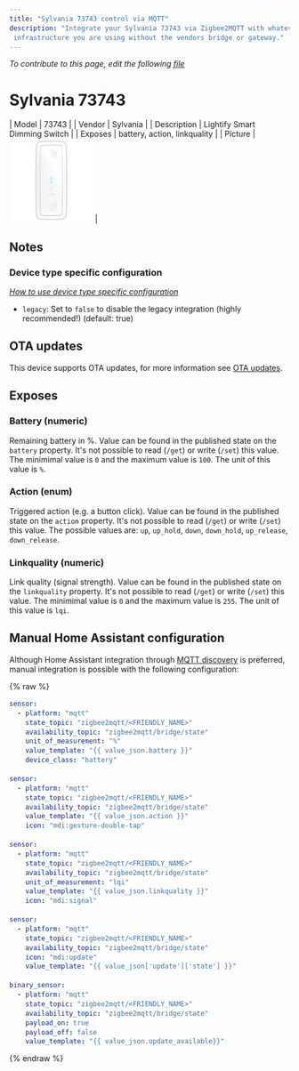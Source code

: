 ```yaml
---
title: "Sylvania 73743 control via MQTT"
description: "Integrate your Sylvania 73743 via Zigbee2MQTT with whatever smart home
 infrastructure you are using without the vendors bridge or gateway."
---
```


*To contribute to this page, edit the following
[file](https://github.com/Koenkk/zigbee2mqtt.io/blob/master/docs/devices/73743.md)*

# Sylvania 73743

| Model | 73743  |
| Vendor  | Sylvania  |
| Description | Lightify Smart Dimming Switch |
| Exposes | battery, action, linkquality |
| Picture | ![Sylvania 73743](../images/devices/73743.jpg) |

## Notes

### Device type specific configuration
*[How to use device type specific configuration](../information/configuration.md)*

* `legacy`: Set to `false` to disable the legacy integration (highly recommended!) (default: true)


## OTA updates
This device supports OTA updates, for more information see [OTA updates](../information/ota_updates.md).


## Exposes
### Battery (numeric)
Remaining battery in %.
Value can be found in the published state on the `battery` property.
It's not possible to read (`/get`) or write (`/set`) this value.
The minimimal value is `0` and the maximum value is `100`.
The unit of this value is `%`.

### Action (enum)
Triggered action (e.g. a button click).
Value can be found in the published state on the `action` property.
It's not possible to read (`/get`) or write (`/set`) this value.
The possible values are: `up`, `up_hold`, `down`, `down_hold`, `up_release`, `down_release`.

### Linkquality (numeric)
Link quality (signal strength).
Value can be found in the published state on the `linkquality` property.
It's not possible to read (`/get`) or write (`/set`) this value.
The minimimal value is `0` and the maximum value is `255`.
The unit of this value is `lqi`.

## Manual Home Assistant configuration
Although Home Assistant integration through [MQTT discovery](../integration/home_assistant) is preferred,
manual integration is possible with the following configuration:


{% raw %}
```yaml
sensor:
  - platform: "mqtt"
    state_topic: "zigbee2mqtt/<FRIENDLY_NAME>"
    availability_topic: "zigbee2mqtt/bridge/state"
    unit_of_measurement: "%"
    value_template: "{{ value_json.battery }}"
    device_class: "battery"

sensor:
  - platform: "mqtt"
    state_topic: "zigbee2mqtt/<FRIENDLY_NAME>"
    availability_topic: "zigbee2mqtt/bridge/state"
    value_template: "{{ value_json.action }}"
    icon: "mdi:gesture-double-tap"

sensor:
  - platform: "mqtt"
    state_topic: "zigbee2mqtt/<FRIENDLY_NAME>"
    availability_topic: "zigbee2mqtt/bridge/state"
    unit_of_measurement: "lqi"
    value_template: "{{ value_json.linkquality }}"
    icon: "mdi:signal"

sensor:
  - platform: "mqtt"
    state_topic: "zigbee2mqtt/<FRIENDLY_NAME>"
    availability_topic: "zigbee2mqtt/bridge/state"
    icon: "mdi:update"
    value_template: "{{ value_json['update']['state'] }}"

binary_sensor:
  - platform: "mqtt"
    state_topic: "zigbee2mqtt/<FRIENDLY_NAME>"
    availability_topic: "zigbee2mqtt/bridge/state"
    payload_on: true
    payload_off: false
    value_template: "{{ value_json.update_available}}"
```
{% endraw %}



